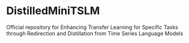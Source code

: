 # DistilledMiniTSLM
Official repository for Enhancing Transfer Learning for Specific Tasks through Redirection and Distillation from Time Series Language Models
